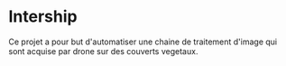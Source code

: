 # Intership
Ce projet a pour but d'automatiser une chaine de traitement d'image qui sont acquise par drone sur des couverts vegetaux.

